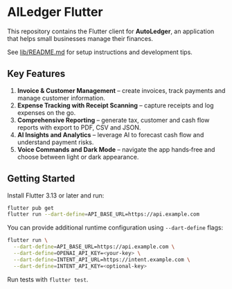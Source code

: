 # AILedger Flutter

This repository contains the Flutter client for **AutoLedger**, an application that helps small businesses manage their finances.

See [lib/README.md](lib/README.md) for setup instructions and development tips.

## Key Features

1. **Invoice & Customer Management** – create invoices, track payments and manage customer information.
2. **Expense Tracking with Receipt Scanning** – capture receipts and log expenses on the go.
3. **Comprehensive Reporting** – generate tax, customer and cash flow reports with export to PDF, CSV and JSON.
4. **AI Insights and Analytics** – leverage AI to forecast cash flow and understand payment risks.
5. **Voice Commands and Dark Mode** – navigate the app hands‑free and choose between light or dark appearance.

## Getting Started

Install Flutter 3.13 or later and run:

```bash
flutter pub get
flutter run --dart-define=API_BASE_URL=https://api.example.com
```

You can provide additional runtime configuration using `--dart-define` flags:
```bash
flutter run \
  --dart-define=API_BASE_URL=https://api.example.com \
  --dart-define=OPENAI_API_KEY=<your-key> \
  --dart-define=INTENT_API_URL=https://intent.example.com \
  --dart-define=INTENT_API_KEY=<optional-key>
```

Run tests with `flutter test`.